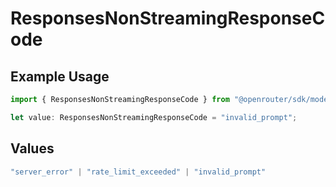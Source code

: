 # ResponsesNonStreamingResponseCode

## Example Usage

```typescript
import { ResponsesNonStreamingResponseCode } from "@openrouter/sdk/models";

let value: ResponsesNonStreamingResponseCode = "invalid_prompt";
```

## Values

```typescript
"server_error" | "rate_limit_exceeded" | "invalid_prompt"
```